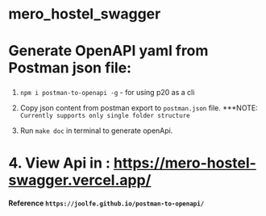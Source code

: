 # mero_hostel_swagger

# Generate OpenAPI yaml from Postman json file:

###

1. `npm i postman-to-openapi -g` - for using p20 as a cli

2. Copy json content from postman export to `postman.json` file. \*\*\*NOTE: `Currently supports only single folder structure`

3. Run `make doc` in terminal to generate openApi.

# 4. View Api in : https://mero-hostel-swagger.vercel.app/

#### Reference `https://joolfe.github.io/postman-to-openapi/`

